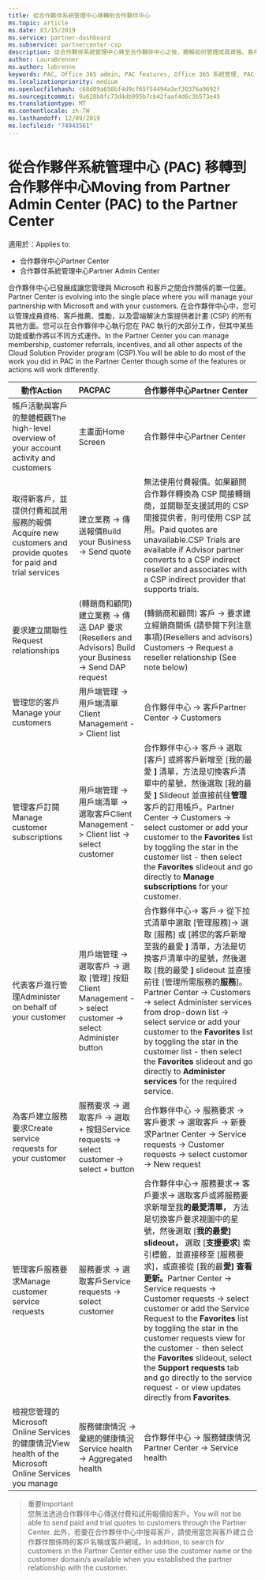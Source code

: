 ```yaml
---
title: 從合作夥伴系統管理中心移轉到合作夥伴中心
ms.topic: article
ms.date: 03/15/2019
ms.service: partner-dashboard
ms.subservice: partnercenter-csp
description: 從合作夥伴系統管理中心移至合作夥伴中心之後，瞭解如何管理成員資格、客戶參考、獎勵，以及雲端解決方案提供者方案（CSP）的所有其他層面。
author: LauraBrenner
ms.author: labrenne
keywords: PAC, Office 365 admin, PAC features, Office 365 系統管理, PAC 功能
ms.localizationpriority: medium
ms.openlocfilehash: c68d09a658bf4d9cf65f54494a3ef30376a9692f
ms.sourcegitcommit: 9a628b8fc73d4db995b7cb42faaf4d6c3b573e45
ms.translationtype: MT
ms.contentlocale: zh-TW
ms.lasthandoff: 12/09/2019
ms.locfileid: "74943561"
---
```

# <a name="moving-from-partner-admin-center-pac-to-the-partner-center"></a><span data-ttu-id="50e42-104">從合作夥伴系統管理中心 (PAC) 移轉到合作夥伴中心</span><span class="sxs-lookup"><span data-stu-id="50e42-104">Moving from Partner Admin Center (PAC) to the Partner Center</span></span>

<span data-ttu-id="50e42-105">適用於：</span><span class="sxs-lookup"><span data-stu-id="50e42-105">Applies to:</span></span>
- <span data-ttu-id="50e42-106">合作夥伴中心</span><span class="sxs-lookup"><span data-stu-id="50e42-106">Partner Center</span></span>
- <span data-ttu-id="50e42-107">合作夥伴系統管理中心</span><span class="sxs-lookup"><span data-stu-id="50e42-107">Partner Admin Center</span></span>

<span data-ttu-id="50e42-108">合作夥伴中心已發展成讓您管理與 Microsoft 和客戶之間合作關係的單一位置。</span><span class="sxs-lookup"><span data-stu-id="50e42-108">Partner Center is evolving into the single place where you will manage your partnership with Microsoft and with your customers.</span></span> <span data-ttu-id="50e42-109">在合作夥伴中心中，您可以管理成員資格、客戶推薦、獎勵，以及雲端解決方案提供者計畫 (CSP) 的所有其他方面。您可以在合作夥伴中心執行您在 PAC 執行的大部分工作，但其中某些功能或動作將以不同方式運作。</span><span class="sxs-lookup"><span data-stu-id="50e42-109">In the Partner Center you can manage membership, customer referrals, incentives, and all other aspects of the Cloud Solution Provider program (CSP).You will be able to do most of the work you did in PAC in the Partner Center though some of the features or actions will work differently.</span></span> 


|<span data-ttu-id="50e42-110">**動作**</span><span class="sxs-lookup"><span data-stu-id="50e42-110">**Action**</span></span>   |<span data-ttu-id="50e42-111">**PAC**</span><span class="sxs-lookup"><span data-stu-id="50e42-111">**PAC**</span></span>   |<span data-ttu-id="50e42-112">**合作夥伴中心**</span><span class="sxs-lookup"><span data-stu-id="50e42-112">**Partner Center**</span></span>   |
|--------------|:--------------|:---------------|
|<span data-ttu-id="50e42-113">帳戶活動與客戶的整體概觀</span><span class="sxs-lookup"><span data-stu-id="50e42-113">The high-level overview of your account activity and customers</span></span>|<span data-ttu-id="50e42-114">主畫面</span><span class="sxs-lookup"><span data-stu-id="50e42-114">Home Screen</span></span>|<span data-ttu-id="50e42-115">合作夥伴中心</span><span class="sxs-lookup"><span data-stu-id="50e42-115">Partner Center</span></span>|
|<span data-ttu-id="50e42-116">取得新客戶，並提供付費和試用服務的報價</span><span class="sxs-lookup"><span data-stu-id="50e42-116">Acquire new customers and provide quotes for paid and trial services</span></span>|<span data-ttu-id="50e42-117">建立業務 -> 傳送報價</span><span class="sxs-lookup"><span data-stu-id="50e42-117">Build your Business -> Send quote</span></span>|<span data-ttu-id="50e42-118">無法使用付費報價。如果顧問合作夥伴轉換為 CSP 間接轉銷商，並關聯至支援試用的 CSP 間接提供者，則可使用 CSP 試用。</span><span class="sxs-lookup"><span data-stu-id="50e42-118">Paid quotes are unavailable.CSP Trials are available if Advisor partner converts to a CSP indirect reseller and associates with a CSP indirect provider that supports trials.</span></span> |
|<span data-ttu-id="50e42-119">要求建立關聯性</span><span class="sxs-lookup"><span data-stu-id="50e42-119">Request relationships</span></span>|<span data-ttu-id="50e42-120">(轉銷商和顧問) 建立業務 -> 傳送 DAP 要求</span><span class="sxs-lookup"><span data-stu-id="50e42-120">(Resellers and Advisors) Build your Business -> Send DAP request</span></span>|<span data-ttu-id="50e42-121">(轉銷商和顧問) 客戶 -> 要求建立經銷商關係 (請參閱下列注意事項)</span><span class="sxs-lookup"><span data-stu-id="50e42-121">(Resellers and advisors) Customers -> Request a reseller relationship (See note below)</span></span>|
|<span data-ttu-id="50e42-122">管理您的客戶</span><span class="sxs-lookup"><span data-stu-id="50e42-122">Manage your customers</span></span>|<span data-ttu-id="50e42-123">用戶端管理 -> 用戶端清單</span><span class="sxs-lookup"><span data-stu-id="50e42-123">Client Management -> Client list</span></span>|<span data-ttu-id="50e42-124">合作夥伴中心 -> 客戶</span><span class="sxs-lookup"><span data-stu-id="50e42-124">Partner Center -> Customers</span></span>|
|<span data-ttu-id="50e42-125">管理客戶訂閱</span><span class="sxs-lookup"><span data-stu-id="50e42-125">Manage customer subscriptions</span></span>|<span data-ttu-id="50e42-126">用戶端管理 -> 用戶端清單 -> 選取客戶</span><span class="sxs-lookup"><span data-stu-id="50e42-126">Client Management -> Client list -> select customer</span></span>|<span data-ttu-id="50e42-127">合作夥伴中心-> 客戶-> 選取 [客戶] 或將客戶新增至 [我的最愛 **]** 清單，方法是切換客戶清單中的星號，然後選取 [我的最愛 **]** Slideout 並直接前往**管理**客戶的訂用帳戶。</span><span class="sxs-lookup"><span data-stu-id="50e42-127">Partner Center -> Customers -> select customer or add your customer to the **Favorites** list by toggling the star in the customer list - then select the **Favorites** slideout and go directly to **Manage subscriptions** for your customer.</span></span>|
|<span data-ttu-id="50e42-128">代表客戶進行管理</span><span class="sxs-lookup"><span data-stu-id="50e42-128">Administer on behalf of your customer</span></span>|<span data-ttu-id="50e42-129">用戶端管理 -> 選取客戶 -> 選取 [管理] 按鈕</span><span class="sxs-lookup"><span data-stu-id="50e42-129">Client Management -> select customer -> select Administer button</span></span>|<span data-ttu-id="50e42-130">合作夥伴中心-> 客戶-> 從下拉式清單中選取 [管理服務]-> 選取 [服務] 或 [將您的客戶新增至我的最愛 **]** 清單，方法是切換客戶清單中的星號，然後選取 [我的最愛 **]** slideout 並直接前往 [管理所需服務的**服務**]。</span><span class="sxs-lookup"><span data-stu-id="50e42-130">Partner Center -> Customers -> select Administer services from drop-down list -> select service or add your customer to the **Favorites** list by toggling the star in the customer list - then select the **Favorites** slideout and go directly to **Administer services** for the required service.</span></span>|
|<span data-ttu-id="50e42-131">為客戶建立服務要求</span><span class="sxs-lookup"><span data-stu-id="50e42-131">Create service requests for your customer</span></span>|<span data-ttu-id="50e42-132">服務要求 -> 選取客戶 -> 選取 + 按鈕</span><span class="sxs-lookup"><span data-stu-id="50e42-132">Service requests -> select customer -> select + button</span></span> | <span data-ttu-id="50e42-133">合作夥伴中心 -> 服務要求 -> 客戶要求 -> 選取客戶 -> 新要求</span><span class="sxs-lookup"><span data-stu-id="50e42-133">Partner Center -> Service requests -> Customer requests -> select customer -> New request</span></span>|
|<span data-ttu-id="50e42-134">管理客戶服務要求</span><span class="sxs-lookup"><span data-stu-id="50e42-134">Manage customer service requests</span></span>| <span data-ttu-id="50e42-135">服務要求 -> 選取客戶</span><span class="sxs-lookup"><span data-stu-id="50e42-135">Service requests -> select customer</span></span>|<span data-ttu-id="50e42-136">合作夥伴中心-> 服務要求-> 客戶要求-> 選取客戶或將服務要求新增至我**的最愛清單，** 方法是切換客戶要求視圖中的星號，然後選取 [**我的最愛] slideout，** 選取 [**支援要求**] 索引標籤，並直接移至 [服務要求]，或直接從 [我的最**愛] 查看更新。**</span><span class="sxs-lookup"><span data-stu-id="50e42-136">Partner Center -> Service requests -> Customer requests -> select customer or add the Service Request to the **Favorites** list by toggling the star in the customer requests view for the customer - then select the **Favorites** slideout, select the **Support requests** tab and go directly to the service request - or view updates directly from **Favorites**.</span></span>|
|<span data-ttu-id="50e42-137">檢視您管理的 Microsoft Online Services 的健康情況</span><span class="sxs-lookup"><span data-stu-id="50e42-137">View health of the Microsoft Online Services you manage</span></span>|<span data-ttu-id="50e42-138">服務健康情況 -> 彙總的健康情況</span><span class="sxs-lookup"><span data-stu-id="50e42-138">Service health -> Aggregated health</span></span>|<span data-ttu-id="50e42-139">合作夥伴中心 -> 服務健康情況</span><span class="sxs-lookup"><span data-stu-id="50e42-139">Partner Center -> Service health</span></span>|

><span data-ttu-id="50e42-140">重要</span><span class="sxs-lookup"><span data-stu-id="50e42-140">Important</span></span><br>
<span data-ttu-id="50e42-141">您無法透過合作夥伴中心傳送付費和試用報價給客戶。</span><span class="sxs-lookup"><span data-stu-id="50e42-141">You will not be able to send paid and trial quotes to customers through the Partner Center.</span></span> <span data-ttu-id="50e42-142">此外，若要在合作夥伴中心中搜尋客戶，請使用當您與客戶建立合作夥伴關係時的客戶名稱或客戶網域。</span><span class="sxs-lookup"><span data-stu-id="50e42-142">In addition, to search for customers in the Partner Center either use the customer name or the customer domain/s available when you established the partner relationship with the customer.</span></span>
